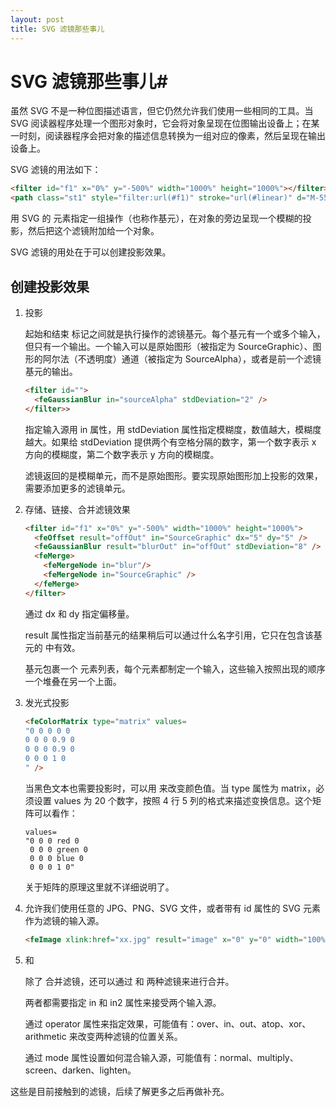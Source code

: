 ```yaml
---
layout: post
title: SVG 滤镜那些事儿
---
```


# SVG 滤镜那些事儿#

虽然 SVG 不是一种位图描述语言，但它仍然允许我们使用一些相同的工具。当 SVG 阅读器程序处理一个图形对象时，它会将对象呈现在位图输出设备上；在某一时刻，阅读器程序会把对象的描述信息转换为一组对应的像素，然后呈现在输出设备上。

SVG 滤镜的用法如下：

```html
<filter id="f1" x="0%" y="-500%" width="1000%" height="1000%"></filter>
<path class="st1" style="filter:url(#f1)" stroke="url(#linear)" d="M-556,2050.5l123-52l53,8l32-14"/>
```

用 SVG 的 <filter> 元素指定一组操作（也称作基元），在对象的旁边呈现一个模糊的投影，然后把这个滤镜附加给一个对象。

SVG 滤镜的用处在于可以创建投影效果。

## 创建投影效果

1. 投影 <feGaussianBlur>

   起始和结束 <filter> 标记之间就是执行操作的滤镜基元。每个基元有一个或多个输入，但只有一个输出。一个输入可以是原始图形（被指定为 SourceGraphic）、图形的阿尔法（不透明度）通道（被指定为 SourceAlpha），或者是前一个滤镜基元的输出。

   ```html
   <filter id="">
     <feGaussianBlur in="sourceAlpha" stdDeviation="2" />
   </filter>>
   ```

   指定输入源用 in 属性，用 stdDeviation 属性指定模糊度，数值越大，模糊度越大。如果给 stdDeviation 提供两个有空格分隔的数字，第一个数字表示 x 方向的模糊度，第二个数字表示 y 方向的模糊度。

   滤镜返回的是模糊单元，而不是原始图形。要实现原始图形加上投影的效果，需要添加更多的滤镜单元。

2. 存储、链接、合并滤镜效果

   ```html
   <filter id="f1" x="0%" y="-500%" width="1000%" height="1000%">  
     <feOffset result="offOut" in="SourceGraphic" dx="5" dy="5" />  
     <feGaussianBlur result="blurOut" in="offOut" stdDeviation="8" />  
     <feMerge>
       <feMergeNode in="blur"/>
       <feMergeNode in="SourceGraphic" />	
     </feMerge>  
   </filter>
   ```

   <feOffset> 通过 dx 和 dy 指定偏移量。  

   result 属性指定当前基元的结果稍后可以通过什么名字引用，它只在包含该基元的 <filter> 中有效。

   <feMerge> 基元包裹一个 <feMergeNode> 元素列表，每个元素都制定一个输入，这些输入按照出现的顺序一个堆叠在另一个上面。

3. 发光式投影 <feColorMatrix>

   ```html
   <feColorMatrix type="matrix" values=
   "0 0 0 0 0
   0 0 0 0.9 0
   0 0 0 0.9 0
   0 0 0 1 0
   " />
   ```

   当黑色文本也需要投影时，可以用 <feColorMatrix> 来改变颜色值。当 type 属性为 matrix，必须设置 values 为 20 个数字，按照 4 行 5 列的格式来描述变换信息。这个矩阵可以看作：

   ```
   values=
   "0 0 0 red 0
    0 0 0 green 0
    0 0 0 blue 0
    0 0 0 1 0"
   ```

   关于矩阵的原理这里就不详细说明了。

4. <feImage>

   <feImage> 允许我们使用任意的 JPG、PNG、SVG 文件，或者带有 id 属性的 SVG 元素作为滤镜的输入源。

   ```html
   <feImage xlink:href="xx.jpg" result="image" x="0" y="0" width="100%" height="100%" preserveAspectRatio="none" />
   ```

5. <feComposite> 和 <feBlend>

   除了 <feMerge> 合并滤镜，还可以通过 <feComposite> 和 <feBlend> 两种滤镜来进行合并。

   两者都需要指定 in 和 in2 属性来接受两个输入源。

   <feComposite> 通过 operator 属性来指定效果，可能值有：over、in、out、atop、xor、arithmetic 来改变两种滤镜的位置关系。

   <feBlend> 通过 mode 属性设置如何混合输入源，可能值有：normal、multiply、screen、darken、lighten。


这些是目前接触到的滤镜，后续了解更多之后再做补充。